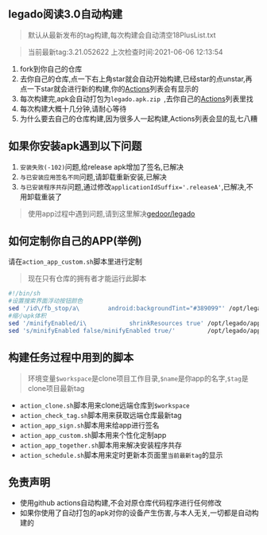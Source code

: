 ## legado阅读3.0自动构建

> 默认从最新发布的tag构建,每次构建会自动清空18PlusList.txt

> 当前最新tag:3.21.052622 上次检查时间:2021-06-06 12:13:54
  
1. fork到你自己的仓库
2. 去你自己的仓库,点一下右上角star就会自动开始构建,已经star的点unstar,再点一下star就会进行新的构建,你的[Actions](https://github.com/10bits/gedoor-Build/actions)列表会有显示的
3. 每次构建完,apk会自动打包为`legado.apk.zip
`,去你自己的[Actions](https://github.com/10bits/gedoor-Build/actions)列表里找
4. 每次构建大概十几分钟,请耐心等待
5. 为什么要去自己的仓库构建,因为很多人一起构建,Actions列表会显的乱七八糟

## 如果你安装apk遇到以下问题

1. `安装失败(-102)`问题,给release apk增加了签名,已解决
2. `与已安装应用签名不同`问题,请卸载重新安装,已解决
3. `与已安装程序共存`问题,通过修改`applicationIdSuffix='.releaseA'`,已解决,不用卸载重装了
> 使用app过程中遇到问题,请到这里解决[gedoor/legado](https://github.com/gedoor/legado/issues)
## 如何定制你自己的APP(举例)
请在`action_app_custom.sh`脚本里进行定制
> 现在只有仓库的拥有者才能运行此脚本
```bash
#!/bin/sh
#设置搜索界面浮动按钮颜色
sed '/id\/fb_stop/a\        android:backgroundTint="#389099"' /opt/legado/app/src/main/res/layout/activity_book_search.xml -i
#缩小apk体积
sed '/minifyEnabled/i\            shrinkResources true' /opt/legado/app/build.gradle -i
sed 's/minifyEnabled false/minifyEnabled true/'         /opt/legado/app/build.gradle -i
```
## 构建任务过程中用到的脚本
> 环境变量`$workspace`是clone项目工作目录,`$name`是你app的名字,`$tag`是clone项目最新tag
* `action_clone.sh`脚本用来clone远端仓库到`$workspace`
* `action_check_tag.sh`脚本用来获取远端仓库最新tag
* `action_app_sign.sh`脚本用来给app进行签名
* `action_app_custom.sh`脚本用来个性化定制app
* `action_app_together.sh`脚本用来解决安装程序共存
* `action_schedule.sh`脚本用来定时更新本页面里`当前最新tag`的显示
## 免责声明

* 使用github actions自动构建,不会对原仓库代码程序进行任何修改
* 如果你使用了自动打包的apk对你的设备产生伤害,与本人无关,一切都是自动构建的
